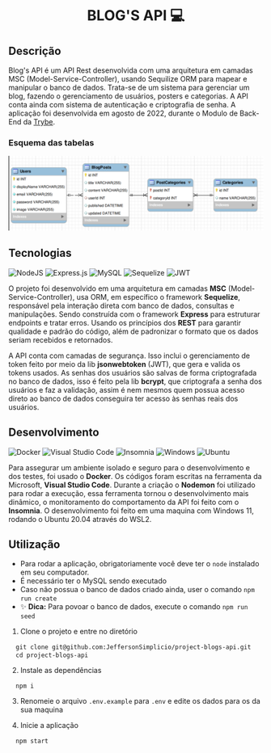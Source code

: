 <h1 align="center">BLOG'S API 💻</h1>

## Descrição
Blog's API é um API Rest desenvolvida com uma arquitetura em camadas MSC (Model-Service-Controller), usando Sequilize ORM para mapear e manipular o banco de dados. Trata-se de um sistema para gerenciar um blog, fazendo o gerenciamento de usuários, posters e categorias. A API conta ainda com sistema de autenticação e criptografia de senha. A aplicação foi desenvolvida em agosto de 2022, durante o Modulo de Back-End da [Trybe](https://www.betrybe.com/).

### Esquema das tabelas
![image](./images/der.png)

## Tecnologias
![NodeJS](https://img.shields.io/badge/Node.js-339933?style=for-the-badge&logo=nodedotjs&logoColor=white)
![Express.js](https://img.shields.io/badge/Express.js-000000?style=for-the-badge&logo=express&logoColor=white)
![MySQL](https://img.shields.io/badge/mysql-%2300f.svg?style=for-the-badge&logo=mysql&logoColor=white)
![Sequelize](https://img.shields.io/badge/Sequelize-52B0E7?style=for-the-badge&logo=Sequelize&logoColor=white)
![JWT](https://img.shields.io/badge/JWT-black?style=for-the-badge&logo=JSON%20web%20tokens)

O projeto foi desenvolvido em uma arquitetura em camadas **MSC** (Model-Service-Controller), usa ORM, em específico o framework **Sequelize**, responsável pela interação direta com banco de dados, consultas e manipulações. Sendo construída com o framework **Express** para estruturar endpoints e tratar erros. Usando os princípios dos **REST** para garantir qualidade e padrão do código, além de padronizar o formato que os dados seriam recebidos e retornados.

A API conta com camadas de segurança. Isso inclui o gerenciamento de token feito por meio da lib **jsonwebtoken** (JWT), que gera e valida os tokens usados. As senhas dos usuários são salvas de forma criptografada no banco de dados, isso é feito pela lib **bcrypt**, que criptografa a senha dos usuários e faz a validação, assim é nem mesmos quem possua acesso direto ao banco de dados conseguira ter acesso às senhas reais dos usuários.

## Desenvolvimento

![Docker](https://img.shields.io/badge/docker-%230db7ed.svg?style=for-the-badge&logo=docker&logoColor=white)
![Visual Studio Code](https://img.shields.io/badge/Visual%20Studio%20Code-0078d7.svg?style=for-the-badge&logo=visual-studio-code&logoColor=white)
![Insomnia](https://img.shields.io/badge/Insomnia-black?style=for-the-badge&logo=insomnia&logoColor=5849BE)
![Windows](https://img.shields.io/badge/Windows-0078D6?style=for-the-badge&logo=windows&logoColor=white)
![Ubuntu](https://img.shields.io/badge/Ubuntu-E95420?style=for-the-badge&logo=ubuntu&logoColor=white)

Para assegurar um ambiente isolado e seguro para o desenvolvimento e dos testes, foi usado o **Docker**. Os códigos foram escritas na ferramenta da Microsoft, **Visual Studio Code**. Durante a criação o **Nodemon** foi utilizado para rodar a execução, essa ferramenta tornou o desenvolvimento mais dinâmico, o monitoramento do comportamento da API foi feito com o **Insomnia**. O desenvolvimento foi feito em uma maquina com Windows 11, rodando o Ubuntu 20.04 através do WSL2.

## Utilização

- Para rodar a aplicação, obrigatoriamente você deve ter o `node` instalado em seu computador.
- É necessário ter o MySQL sendo executado
- Caso não possua o banco de dados criado ainda, user o comando `npm run create`
- ✨ **Dica:** Para povoar o banco de dados, execute o comando `npm run seed`

1. Clone o projeto e entre no diretório
  ```
    git clone git@github.com:JeffersonSimplicio/project-blogs-api.git
    cd project-blogs-api
  ```
2. Instale as dependências
  ```
    npm i
  ```
3. Renomeie o arquivo `.env.example` para `.env` e edite os dados para os da sua maquina
  
4. Inicie a aplicação
  ```
    npm start
  ```